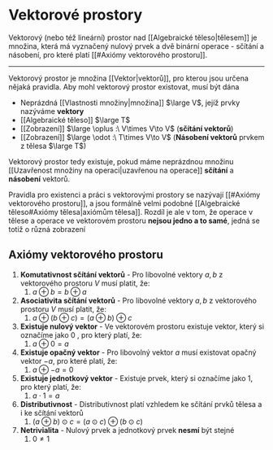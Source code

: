 # Vektorové prostory
Vektorový (nebo též lineární) prostor nad [[Algebraické těleso|tělesem]] je množina, která má vyznačený nulový prvek a dvě binární operace - sčítání a násobení, pro které platí [[#Axiómy vektorového prostoru]].


---
Vektorový prostor je množina [[Vektor|vektorů]], pro kterou jsou určena nějaká pravidla. Aby mohl vektorový prostor existovat, musí být dána
- Neprázdná [[Vlastnosti množiny|množina]] $\large V$, jejíž prvky nazýváme **vektory**
- [[Algebraické těleso]] $\large T$
- [[Zobrazení]] $\large \oplus :\ V\times V\to V$ (**sčítání vektorů**)
- [[Zobrazení]] $\large \odot :\ T\times V\to V$ (**Násobení vektorů** prvkem z tělesa $\large T$)

Vektorový prostor tedy existuje, pokud máme neprázdnou množinu [[Uzavřenost množiny na operaci|uzavřenou na operace]] **sčítání** a **násobení** vektorů. 

Pravidla pro existenci a práci s vektorovými prostory se nazývají [[#Axiómy vektorového prostoru]], a jsou formálně velmi podobné [[Algebraické těleso#Axiómy tělesa|axiómům tělesa]]. Rozdíl je ale v tom, že operace v tělese a operace ve vektorovém prostoru **nejsou jedno a to samé**, jedná se totiž o různá zobrazení


## Axiómy vektorového prostoru
1. **Komutativnost sčítání vektorů** - Pro libovolné vektory $a, b$ z vektorového prostoru $V$ musí platit, že:
	1. $a \oplus b = b \oplus a$
2. **Asociativita sčítání vektorů** - Pro libovolné vektory $a, b$ z vektorového prostoru $V$ musí platit, že:
	1. $a \oplus (b \oplus c) = (a \oplus b) \oplus c$
3. **Existuje nulový vektor** - Ve vektorovém prostoru existuje vektor, který si označíme jako $0$ , pro který platí, že:
	1. $a \oplus 0 = a$
4. **Existuje opačný vektor** - Pro libovolný vektor $a$ musí existovat opačný vektor $-a$, pro které platí, že:
	1. $a \oplus -a = 0$
5. **Existuje jednotkový vektor** - Existuje prvek, který si označíme jako $1$, pro který platí, že:
	1. $a\cdot 1=a$
6. **Distributivnost** - Distributivnost platí vzhledem ke sčítání prvků tělesa a i ke sčítání vektorů
	1. $(a \oplus b )\odot c = (a \odot c) \oplus (b \odot c)$
7. **Netrivialita** - Nulový prvek a jednotkový prvek **nesmí** být stejné
	1. $0\not=1$
